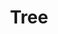 ---
title: Tree
index: true
category:
  - 研发手册
  - Reference
  - 前端API
  - Widget
  - View
order: 5
next:
  text: Element
  link: /zh-cn/DevManual/Reference/Front-EndFramework/Widget/element.md
---